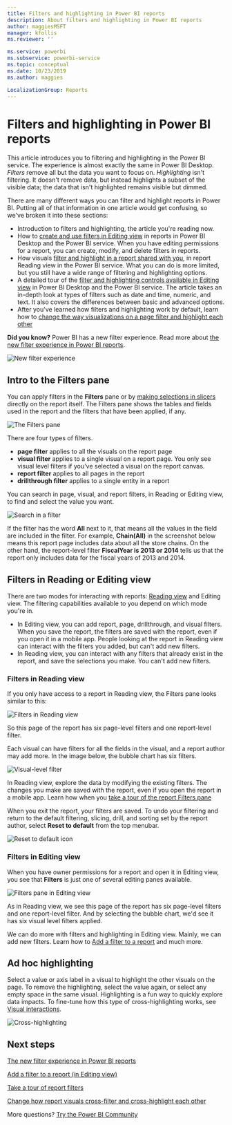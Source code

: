 ```yaml
---
title: Filters and highlighting in Power BI reports
description: About filters and highlighting in Power BI reports
author: maggiesMSFT
manager: kfollis
ms.reviewer: ''

ms.service: powerbi
ms.subservice: powerbi-service
ms.topic: conceptual
ms.date: 10/23/2019
ms.author: maggies

LocalizationGroup: Reports
---
```

# Filters and highlighting in Power BI reports
 This article introduces you to filtering and highlighting in the Power BI service. The experience is almost exactly the same in Power BI Desktop. *Filters* remove all but the data you want to focus on. *Highlighting* isn't filtering. It doesn't remove data, but instead highlights a subset of the visible data; the data that isn't highlighted remains visible but dimmed.

There are many different ways you can filter and highlight reports in Power BI. Putting all of that information in one article would get confusing, so we've broken it into these sections:

* Introduction to filters and highlighting, the article you're reading now.
* How to [create and use filters in Editing view](power-bi-report-add-filter.md) in reports in Power BI Desktop and the Power BI service. When you have editing permissions for a report, you can create, modify, and delete filters in reports.
* How visuals [filter and highlight in a report shared with you](consumer/end-user-interactions.md), in report Reading view in the Power BI service. What you can do is more limited, but you still have a wide range of filtering and highlighting options.  
* A detailed tour of the [filter and highlighting controls available in Editing view](power-bi-report-add-filter.md) in Power BI Desktop and the Power BI service. The article takes an in-depth look at types of filters such as date and time, numeric, and text. It also covers the differences between basic and advanced options.
* After you've learned how filters and highlighting work by default, learn how to [change the way visualizations on a page filter and highlight each other](service-reports-visual-interactions.md)

**Did you know?** Power BI has a new filter experience. Read more about [the new filter experience in Power BI reports](power-bi-report-filter.md).

![New filter experience](media/power-bi-reports-filters-and-highlighting/power-bi-filter-reading.png)


## Intro to the Filters pane

You can apply filters in the **Filters** pane or by [making selections in slicers](visuals/power-bi-visualization-slicers.md) directly on the report itself. The Filters pane shows the tables and fields used in the report and the filters that have been applied, if any. 

![The Filters pane](media/power-bi-reports-filters-and-highlighting/power-bi-add-filter-reading-view.png)

There are four types of filters.

- **page filter** applies to all the visuals on the report page     
- **visual filter** applies to a single visual on a report page. You only see visual level filters if you've selected a visual on the report canvas.    
- **report filter** applies to all pages in the report    
- **drillthrough filter** applies to a single entity in a report    

You can search in page, visual, and report filters, in Reading or Editing view, to find and select the value you want. 

![Search in a filter](media/power-bi-reports-filters-and-highlighting/power-bi-search-filter.png)

If the filter has the word **All** next to it, that means all the values in the field are included in the filter.  For example, **Chain(All)** in the screenshot below means this report page includes data about all the store chains.  On the other hand, the report-level filter **FiscalYear is 2013 or 2014** tells us that the report only includes data for the fiscal years of 2013 and 2014.

## Filters in Reading or Editing view
There are two modes for interacting with reports: [Reading view](consumer/end-user-reading-view.md) and Editing view. The filtering capabilities available to you depend on which mode you're in.

* In Editing view, you can add report, page, drillthrough, and visual filters. When you save the report, the filters are saved with the report, even if you open it in a mobile app. People looking at the report in Reading view can interact with the filters you added, but can't add new filters.
* In Reading view, you can interact with any filters that already exist in the report, and save the selections you make. You can't add new filters.

### Filters in Reading view
If you only have access to a report in Reading view, the Filters pane looks similar to this:

![Filters in Reading view](media/power-bi-reports-filters-and-highlighting/power-bi-filter-reading-view.png)

So this page of the report has six page-level filters and one report-level filter.

Each visual can have filters for all the fields in the visual, and a report author may add more. In the image below, the bubble chart has six filters.

![Visual-level filter](media/power-bi-reports-filters-and-highlighting/power-bi-filter-visual-level.png)

In Reading view, explore the data by modifying the existing filters. The changes you make are saved with the report, even if you open the report in a mobile app. Learn how when you [take a tour of the report Filters pane](consumer/end-user-report-filter.md)

When you exit the report, your filters are saved. To undo your filtering and return to the default filtering, slicing, drill, and sorting set by the report author, select **Reset to default** from the top menubar.

![Reset to default icon](media/power-bi-reports-filters-and-highlighting/power-bi-reset-to-default.png)

### Filters in Editing view
When you have owner permissions for a report and open it in Editing view, you see that **Filters** is just one of several editing panes available.

![Filters pane in Editing view](media/power-bi-reports-filters-and-highlighting/power-bi-add-filter-editing-view.png)

As in Reading view, we see this page of the report has six page-level filters and one report-level filter. And by selecting the bubble chart, we'd see it has six visual level filters applied.

We can do more with filters and highlighting in Editing view. Mainly, we can add new filters. Learn how to [Add a filter to a report](power-bi-report-add-filter.md) and much more.

## Ad hoc highlighting
Select a value or axis label in a visual to highlight the other visuals on the page. To remove the highlighting, select the value again, or select any empty space in the same visual. Highlighting is a fun way to quickly explore data impacts. To fine-tune how this type of cross-highlighting works, see [Visual interactions](service-reports-visual-interactions.md).

![Cross-highlighting](media/power-bi-reports-filters-and-highlighting/power-bi-adhoc-filter.gif)


## Next steps

[The new filter experience in Power BI reports](power-bi-report-filter.md)

[Add a filter to a report (in Editing view)](power-bi-report-add-filter.md)

[Take a tour of report filters](consumer/end-user-report-filter.md)

[Change how report visuals cross-filter and cross-highlight each other](consumer/end-user-interactions.md)

More questions? [Try the Power BI Community](https://community.powerbi.com/)

